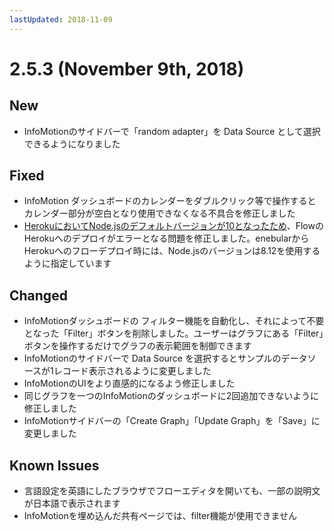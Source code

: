 ```yaml
---
lastUpdated: 2018-11-09
---
```


# 2.5.3 (November 9th, 2018)

## New

- InfoMotionのサイドバーで「random adapter」を Data Source として選択できるようになりました

## Fixed

- InfoMotion ダッシュボードのカレンダーをダブルクリック等で操作するとカレンダー部分が空白となり使用できなくなる不具合を修正しました
- [HerokuにおいてNode.jsのデフォルトバージョンが10となったため](https://devcenter.heroku.com/changelog-items/1508)、FlowのHerokuへのデプロイがエラーとなる問題を修正しました。enebularからHerokuへのフローデプロイ時には、Node.jsのバージョンは8.12を使用するように指定しています

## Changed

- InfoMotionダッシュボードの フィルター機能を自動化し、それによって不要となった「Filter」ボタンを削除しました。ユーザーはグラフにある「Filter」ボタンを操作するだけでグラフの表示範囲を制御できます
- InfoMotionのサイドバーで Data Source を選択するとサンプルのデータソースが1レコード表示されるように変更しました
- InfoMotionのUIをより直感的になるよう修正しました
 - 同じグラフを一つのInfoMotionのダッシュボードに2回追加できないように修正しました
 - InfoMotionサイドバーの「Create Graph」「Update Graph」を「Save」に変更しました

## Known Issues

- 言語設定を英語にしたブラウザでフローエディタを開いても、一部の説明文が日本語で表示されます
- InfoMotionを埋め込んだ共有ページでは、filter機能が使用できません
